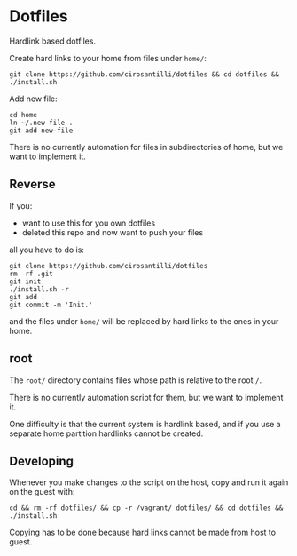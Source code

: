 # Dotfiles

Hardlink based dotfiles.

Create hard links to your home from files under `home/`:

    git clone https://github.com/cirosantilli/dotfiles && cd dotfiles && ./install.sh

Add new file:

    cd home
    ln ~/.new-file .
    git add new-file

There is no currently automation for files in subdirectories of home, but we want to implement it.

## Reverse

If you:

- want to use this for you own dotfiles
- deleted this repo and now want to push your files

all you have to do is:

    git clone https://github.com/cirosantilli/dotfiles
    rm -rf .git
    git init
    ./install.sh -r
    git add .
    git commit -m 'Init.'

and the files under `home/` will be replaced by hard links to the ones in your home.

## root

The `root/` directory contains files whose path is relative to the root `/`.

There is no currently automation script for them, but we want to implement it.

One difficulty is that the current system is hardlink based, and if you use a separate home partition hardlinks cannot be created.

## Developing

Whenever you make changes to the script on the host, copy and run it again on the guest with:

    cd && rm -rf dotfiles/ && cp -r /vagrant/ dotfiles/ && cd dotfiles && ./install.sh

Copying has to be done because hard links cannot be made from host to guest.
